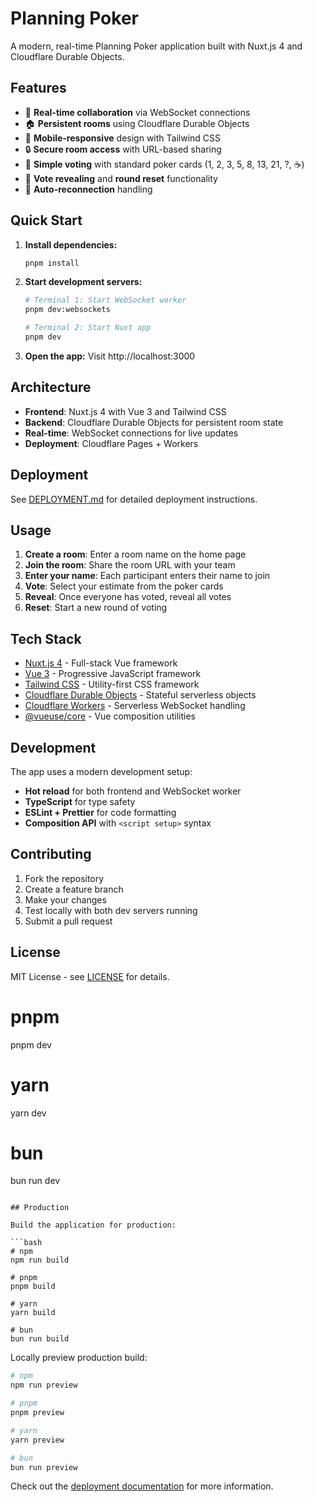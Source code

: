# Planning Poker

A modern, real-time Planning Poker application built with Nuxt.js 4 and Cloudflare Durable Objects.

## Features

- 🚀 **Real-time collaboration** via WebSocket connections
- 🏠 **Persistent rooms** using Cloudflare Durable Objects  
- 📱 **Mobile-responsive** design with Tailwind CSS
- 🔒 **Secure room access** with URL-based sharing
- 🎯 **Simple voting** with standard poker cards (1, 2, 3, 5, 8, 13, 21, ?, ☕️)
- 👀 **Vote revealing** and **round reset** functionality
- 🔄 **Auto-reconnection** handling

## Quick Start

1. **Install dependencies:**
   ```bash
   pnpm install
   ```

2. **Start development servers:**
   ```bash
   # Terminal 1: Start WebSocket worker
   pnpm dev:websockets
   
   # Terminal 2: Start Nuxt app  
   pnpm dev
   ```

3. **Open the app:**
   Visit http://localhost:3000

## Architecture

- **Frontend**: Nuxt.js 4 with Vue 3 and Tailwind CSS
- **Backend**: Cloudflare Durable Objects for persistent room state
- **Real-time**: WebSocket connections for live updates
- **Deployment**: Cloudflare Pages + Workers

## Deployment

See [DEPLOYMENT.md](./DEPLOYMENT.md) for detailed deployment instructions.

## Usage

1. **Create a room**: Enter a room name on the home page
2. **Join the room**: Share the room URL with your team
3. **Enter your name**: Each participant enters their name to join
4. **Vote**: Select your estimate from the poker cards
5. **Reveal**: Once everyone has voted, reveal all votes
6. **Reset**: Start a new round of voting

## Tech Stack

- [Nuxt.js 4](https://nuxt.com/) - Full-stack Vue framework
- [Vue 3](https://vuejs.org/) - Progressive JavaScript framework  
- [Tailwind CSS](https://tailwindcss.com/) - Utility-first CSS framework
- [Cloudflare Durable Objects](https://developers.cloudflare.com/durable-objects/) - Stateful serverless objects
- [Cloudflare Workers](https://workers.cloudflare.com/) - Serverless WebSocket handling
- [@vueuse/core](https://vueuse.org/) - Vue composition utilities

## Development

The app uses a modern development setup:

- **Hot reload** for both frontend and WebSocket worker
- **TypeScript** for type safety
- **ESLint + Prettier** for code formatting
- **Composition API** with `<script setup>` syntax

## Contributing

1. Fork the repository
2. Create a feature branch
3. Make your changes
4. Test locally with both dev servers running
5. Submit a pull request

## License

MIT License - see [LICENSE](./LICENSE) for details.

# pnpm
pnpm dev

# yarn
yarn dev

# bun
bun run dev
```

## Production

Build the application for production:

```bash
# npm
npm run build

# pnpm
pnpm build

# yarn
yarn build

# bun
bun run build
```

Locally preview production build:

```bash
# npm
npm run preview

# pnpm
pnpm preview

# yarn
yarn preview

# bun
bun run preview
```

Check out the [deployment documentation](https://nuxt.com/docs/getting-started/deployment) for more information.
